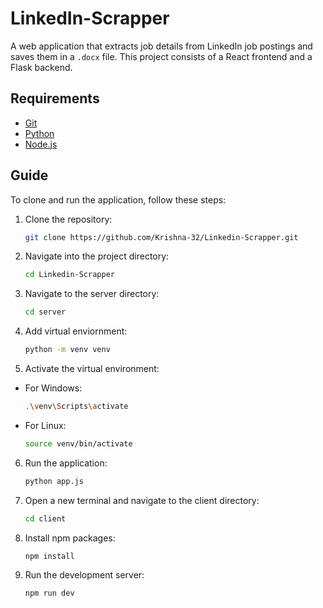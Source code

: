 # LinkedIn-Scrapper

A web application that extracts job details from LinkedIn job postings and saves them in a `.docx` file. This project consists of a React frontend and a Flask backend.

## Requirements
- [Git](https://git-scm.com/downloads)
- [Python](https://www.python.org/downloads/)
- [Node.js](https://nodejs.org/en/download/)

## Guide
To clone and run the application, follow these steps:

1. Clone the repository:
   ```bash
   git clone https://github.com/Krishna-32/Linkedin-Scrapper.git

2. Navigate into the project directory:
   ```bash
   cd Linkedin-Scrapper

3. Navigate to the server directory:
   ```bash
   cd server
   
4. Add virtual enviornment:
   ```bash
   python -m venv venv
   
5. Activate the virtual environment:
- For Windows:
   ```bash
   .\venv\Scripts\activate

- For Linux:
   ```bash
   source venv/bin/activate

6. Run the application:
   ```bash
   python app.js

7. Open a new terminal and navigate to the client directory:

    ```bash
   cd client

8. Install npm packages:
    ```bash
   npm install
    
9. Run the development server:
    ```bash
   npm run dev

